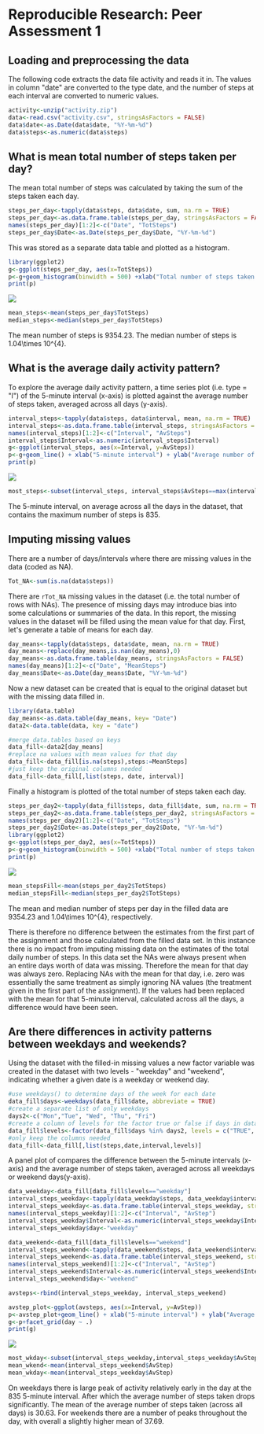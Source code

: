 # Reproducible Research: Peer Assessment 1



## Loading and preprocessing the data
The following code extracts the data file activity and reads it in. The values in column "date" are converted to the type date, and the number of steps at each interval are converted to numeric values.

```r
activity<-unzip("activity.zip")
data<-read.csv("activity.csv", stringsAsFactors = FALSE)
data$date<-as.Date(data$date, "%Y-%m-%d")
data$steps<-as.numeric(data$steps)
```


## What is mean total number of steps taken per day?
The mean total number of steps was calculated by taking the sum of the steps taken each day.

```r
steps_per_day<-tapply(data$steps, data$date, sum, na.rm = TRUE)
steps_per_day<-as.data.frame.table(steps_per_day, stringsAsFactors = FALSE)
names(steps_per_day)[1:2]<-c("Date", "TotSteps")
steps_per_day$Date<-as.Date(steps_per_day$Date, "%Y-%m-%d")
```
This was stored as a separate data table and plotted as a histogram.

```r
library(ggplot2)
g<-ggplot(steps_per_day, aes(x=TotSteps))
p<-g+geom_histogram(binwidth = 500) +xlab("Total number of steps taken each day")
print(p)
```

![](PA1_template_files/figure-html/unnamed-chunk-3-1.png)<!-- -->

```r
mean_steps<-mean(steps_per_day$TotSteps)
median_steps<-median(steps_per_day$TotSteps)
```
The mean number of steps is 9354.23. The median number of steps is 1.04\times 10^{4}.

## What is the average daily activity pattern?

To explore the average daily activity pattern, a time series plot (i.e. type = "l") of the 5-minute interval (x-axis) is plotted against the average number of steps taken, averaged across all days (y-axis). 


```r
interval_steps<-tapply(data$steps, data$interval, mean, na.rm = TRUE)
interval_steps<-as.data.frame.table(interval_steps, stringsAsFactors = FALSE)
names(interval_steps)[1:2]<-c("Interval", "AvSteps")
interval_steps$Interval<-as.numeric(interval_steps$Interval)
g<-ggplot(interval_steps, aes(x=Interval, y=AvSteps))
p<-g+geom_line() + xlab("5-minute interval") + ylab("Average number of steps taken (across all days)")
print(p)
```

![](PA1_template_files/figure-html/unnamed-chunk-5-1.png)<!-- -->

```r
most_steps<-subset(interval_steps, interval_steps$AvSteps==max(interval_steps$AvSteps))
```
The 5-minute interval, on average across all the days in the dataset, that contains the maximum number of steps is 835.




## Imputing missing values
There are a number of days/intervals where there are missing values in the data (coded as NA). 

```r
Tot_NA<-sum(is.na(data$steps))
```
There are `rTot_NA` missing values in the dataset (i.e. the total number of rows with NAs). The presence of missing days may introduce bias into some calculations or summaries of the data.
In this report, the missing values in the dataset will be filled using the mean value for that day. First, let's generate a table of means for each day.


```r
day_means<-tapply(data$steps, data$date, mean, na.rm = TRUE)
day_means<-replace(day_means,is.nan(day_means),0) 
day_means<-as.data.frame.table(day_means, stringsAsFactors = FALSE)
names(day_means)[1:2]<-c("Date", "MeanSteps")
day_means$Date<-as.Date(day_means$Date, "%Y-%m-%d")
```

Now a new dataset can be created that is equal to the original dataset but with the missing data filled in.

```r
library(data.table)
day_means<-as.data.table(day_means, key= "Date")
data2<-data.table(data, key = "date")

#merge data.tables based on keys
data_fill<-data2[day_means]
#replace na values with mean values for that day
data_fill<-data_fill[is.na(steps),steps:=MeanSteps]
#just keep the original columns needed
data_fill<-data_fill[,list(steps, date, interval)]
```

Finally a histogram is plotted of the total number of steps taken each day.


```r
steps_per_day2<-tapply(data_fill$steps, data_fill$date, sum, na.rm = TRUE)
steps_per_day2<-as.data.frame.table(steps_per_day2, stringsAsFactors = FALSE)
names(steps_per_day2)[1:2]<-c("Date", "TotSteps")
steps_per_day2$Date<-as.Date(steps_per_day2$Date, "%Y-%m-%d")
library(ggplot2)
g<-ggplot(steps_per_day2, aes(x=TotSteps))
p<-g+geom_histogram(binwidth = 500) +xlab("Total number of steps taken each day")
print(p)
```

![](PA1_template_files/figure-html/unnamed-chunk-10-1.png)<!-- -->

```r
mean_stepsFill<-mean(steps_per_day2$TotSteps)
median_stepsFill<-median(steps_per_day2$TotSteps)
```

The mean and median number of steps per day in the filled data are 9354.23 and 1.04\times 10^{4}, respectively. 

There is therefore no difference between the estimates from the first part of the assignment and those calculated from the filled data set.  In this instance there is no impact from imputing missing data on the estimates of the total daily number of steps.  In this data set the NAs were always present when an entire days worth of data was missing.  Therefore the mean for that day was always zero.  Replacing NAs with the mean for that day, i.e. zero was essentially the same treatment as simply ignoring NA values (the treatment given in the first part of the assignment). If the values had been replaced with the mean for that 5-minute interval, calculated across all the days, a difference would have been seen.


## Are there differences in activity patterns between weekdays and weekends?
Using the dataset with the filled-in missing values a new factor variable was created in the dataset with two levels - "weekday" and "weekend", indicating whether a given date is a weekday or weekend day.


```r
#use weekdays() to determine days of the week for each date
data_fill$days<-weekdays(data_fill$date, abbreviate = TRUE)
#create a separate list of only weekdays
days2<-c("Mon","Tue", "Wed", "Thu", "Fri")
#create a column of levels for the factor true or false if days in data_fill are weekdays/weekend
data_fill$levels<-factor(data_fill$days %in% days2, levels = c("TRUE", "FALSE"), labels = c("weekday", "weekend"))
#only keep the columns needed
data_fill<-data_fill[,list(steps,date,interval,levels)]
```
A panel plot of compares the difference between the 5-minute intervals (x-axis) and the average number of steps taken, averaged across all weekdays or weekend days(y-axis).


```r
data_weekday<-data_fill[data_fill$levels=="weekday"]
interval_steps_weekday<-tapply(data_weekday$steps, data_weekday$interval, mean, na.rm = TRUE)
interval_steps_weekday<-as.data.frame.table(interval_steps_weekday, stringsAsFactors = FALSE)
names(interval_steps_weekday)[1:2]<-c("Interval", "AvStep")
interval_steps_weekday$Interval<-as.numeric(interval_steps_weekday$Interval)
interval_steps_weekday$day<-"weekday"

data_weekend<-data_fill[data_fill$levels=="weekend"]
interval_steps_weekend<-tapply(data_weekend$steps, data_weekend$interval, mean, na.rm = TRUE)
interval_steps_weekend<-as.data.frame.table(interval_steps_weekend, stringsAsFactors = FALSE)
names(interval_steps_weekend)[1:2]<-c("Interval", "AvStep")
interval_steps_weekend$Interval<-as.numeric(interval_steps_weekend$Interval)
interval_steps_weekend$day<-"weekend"

avsteps<-rbind(interval_steps_weekday, interval_steps_weekend)

avstep_plot<-ggplot(avsteps, aes(x=Interval, y=AvStep))
p<-avstep_plot+geom_line() + xlab("5-minute interval") + ylab("Average number of steps taken (across all days)")
g<-p+facet_grid(day ~ .)
print(g)
```

![](PA1_template_files/figure-html/unnamed-chunk-12-1.png)<!-- -->



```r
most_wkday<-subset(interval_steps_weekday,interval_steps_weekday$AvStep==max(interval_steps_weekday$AvStep))
mean_wkend<-mean(interval_steps_weekend$AvStep)
mean_wkday<-mean(interval_steps_weekday$AvStep)
```

On weekdays there is large peak of activity relatively early in the day at the 835 5-minute interval. After which the average number of steps taken drops significantly.  The mean of the average number of steps taken (across all days) is 30.63.  For weekends there are a number of peaks throughout the day, with overall a slightly higher mean of 37.69.


